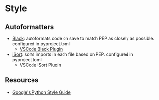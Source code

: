 # Style

## Autoformatters

- [Black](https://pypi.org/project/black/): autoformats code on save to match PEP as closely as possible. configured in pyproject.toml
  - [VSCode Black Plugin](https://marketplace.visualstudio.com/items?itemName=ms-python.black-formatter)
- [iSort](https://pycqa.github.io/isort/): sorts imports in each file based on PEP. configured in pyproject.toml
  - [VSCode iSort Plugin](https://marketplace.visualstudio.com/items?itemName=ms-python.isort)

## Resources

- [Google's Python Style Guide](https://google.github.io/styleguide/pyguide.html)
